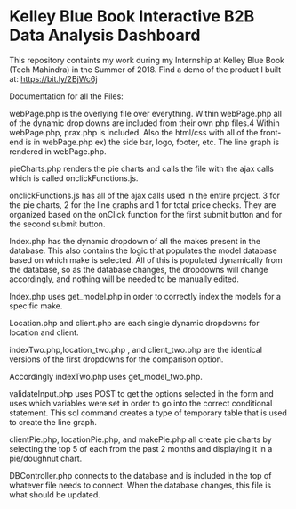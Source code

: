 # Kelley Blue Book Interactive B2B Data Analysis Dashboard

This repository containts my work during my Internship at Kelley Blue Book (Tech Mahindra) in the Summer of 2018. Find a demo of the product I built at: https://bit.ly/2BjWc6j


Documentation for all the Files: 

webPage.php is the overlying file over everything. Within webPage.php all of the dynamic drop downs are included from their own php files.4 Within webPage.php, prax.php is included. Also the html/css with all of the front-end is in webPage.php ex) the side bar, logo, footer, etc. The line graph is rendered in webPage.php.

pieCharts.php renders the pie charts and calls the file with the ajax calls which is called onclickFunctions.js.

onclickFunctions.js has all of the ajax calls used in the entire project. 3 for the pie charts, 2 for the line graphs and 1 for total price checks. They are organized based on the onClick function for the first submit button and for the second submit button.

Index.php has the dynamic dropdown of all the makes present in the database. This also contains the logic that populates the model database based on which make is selected. All of this is populated dynamically from the database, so as the database changes, the dropdowns will change accordingly, and nothing will be needed to be manually edited.

Index.php uses get_model.php in order to correctly index the models for a specific make.

Location.php and client.php are each single dynamic dropdowns for location and client.

indexTwo.php,location_two.php , and client_two.php are the identical versions of the first dropdowns for the comparison option.

Accordingly indexTwo.php uses get_model_two.php.

validateInput.php uses POST to get the options selected in the form and uses which variables were set in order to go into the correct conditional statement. This sql command creates a type of temporary table that is used to create the line graph.

clientPie.php, locationPie.php, and makePie.php all create pie charts by selecting the top 5 of each from the past 2 months and displaying it in a pie/doughnut chart.

DBController.php connects to the database and is included in the top of whatever file needs to connect. When the database changes, this file is what should be updated.
